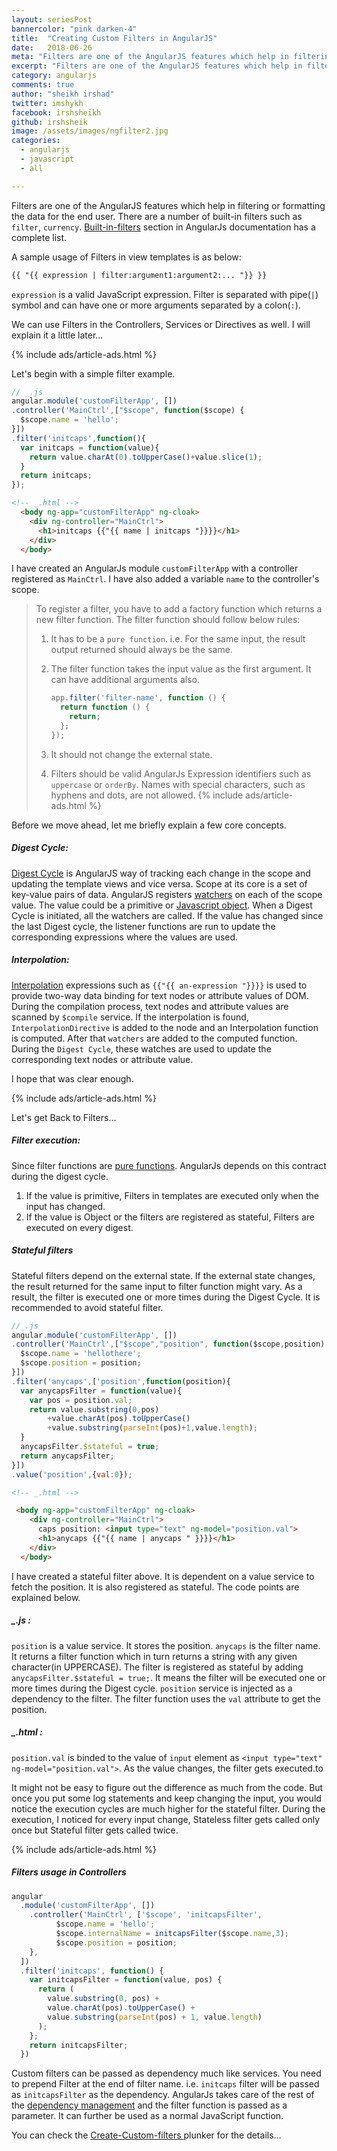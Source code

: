 ```yaml
---
layout: seriesPost
bannercolor: "pink darken-4"
title:  "Creating Custom Filters in AngularJS"
date:   2018-06-26
meta: "Filters are one of the AngularJS features which help in filtering or formatting the data for the end user"
excerpt: "Filters are one of the AngularJS features which help in filtering or formatting the data for the end user"
category: angularjs
comments: true
author: "sheikh irshad"
twitter: imshykh	
facebook: irshsheikh
github: irshsheik
image: /assets/images/ngfilter2.jpg
categories:
  - angularjs
  - javascript
  - all

---
```


Filters are one of the AngularJS features which help in filtering or formatting the data for the end user.
There are a number of built-in filters such as `filter`, `currency`. [Built-in-filters](https://docs.angularjs.org/api/ng/filter) section in AngularJs documentation has a complete list.

A sample usage of Filters in view templates is as below:   


```html
{{ "{{ expression | filter:argument1:argument2:... "}} }}
```

`expression` is a valid JavaScript expression. Filter is separated with  pipe(`|`) symbol and can have one or more arguments separated by a colon(`:`). 

We can use Filters in the Controllers, Services or Directives as well. I will explain it a little later...

{% include ads/article-ads.html %}

Let's begin with a simple filter example.

```js
// _.js
angular.module('customFilterApp', [])
.controller('MainCtrl',["$scope", function($scope) {
  $scope.name = 'hello';
}])
.filter('initcaps',function(){
  var initcaps = function(value){
    return value.charAt(0).toUpperCase()+value.slice(1);
  }
  return initcaps;
});
```


```html
<!-- _.html -->
  <body ng-app="customFilterApp" ng-cloak>
    <div ng-controller="MainCtrl">
      <h1>initcaps {{"{{ name | initcaps "}}}}</h1>
    </div>
  </body>
```

I have created an AngularJs module `customFilterApp` with a controller registered as  `MainCtrl`. I have also added a variable `name` to the controller's scope. 

> To register a filter, you have to add a factory function which returns a new filter function. 
> The filter function should follow below rules:
> 1. It has to be a `pure function`. i.e. For the same input, the result output returned should always be the same.
>
> 2. The filter function takes the input value as the first argument. It can have additional arguments also.
>
>    ```js
>    app.filter('filter-name', function () {
>      return function () {
>        return;
>      };
>    });
>    ```
>
>    
>
> 3. It should not change the external state. 
>
> 4. Filters should be valid AngularJs Expression identifiers such as `uppercase` or `orderBy`. Names with special characters, such as hyphens and dots, are not allowed. 
{% include ads/article-ads.html %}

Before we move ahead, let me briefly explain a few core concepts.

##### Digest Cycle:

[Digest Cycle](https://docs.angularjs.org/api/ng/type/$rootScope.Scope#$digest) is AngularJS way of tracking each change in the scope and updating the template views and vice versa. Scope at its core is a set of key-value pairs of data. AngularJS registers [watchers](https://docs.angularjs.org/api/ng/type/$rootScope.Scope#$watch) on each of the scope value. The value could be a primitive or [Javascript object](https://developer.mozilla.org/en-US/docs/Web/JavaScript/Guide/Working_with_Objects). When a Digest Cycle is initiated, all the watchers are called. If the value has changed since the last Digest cycle, the listener functions are run to update the corresponding expressions where the values are used. 

##### Interpolation:

[Interpolation](https://docs.angularjs.org/guide/interpolation) expressions such as `{{"{{ an-expression "}}}}` is used to provide two-way data binding for text nodes or attribute values of DOM. During the compilation process, text nodes and attribute values are scanned by `$compile`  service. If the interpolation is found, `InterpolationDirective` is added to the node and an Interpolation function is computed. After that `watchers`  are added to the computed function. During the `Digest Cycle`, these watches are used to update the corresponding text nodes or attribute value.

I hope that was clear enough.

{% include ads/article-ads.html %}

Let's get Back to Filters...

##### Filter execution:

Since filter functions are [pure functions](https://en.wikipedia.org/wiki/Pure_function).  AngularJs depends on this contract during the digest cycle. 
1. If the value is primitive, Filters in templates are executed only when the input has changed.
2. If the value is Object or the filters are registered as stateful, Filters are executed on every digest.

##### Stateful filters

Stateful filters depend on the external state. If the external state changes, the result returned for the same input to filter function might vary. As a result, the filter is executed one or more times during the Digest Cycle. It is recommended to avoid stateful filter. 

```js
//_.js
angular.module('customFilterApp', [])
.controller('MainCtrl',["$scope","position", function($scope,position) {
  $scope.name = 'hellothere';
  $scope.position = position;
}])
.filter('anycaps',['position',function(position){
  var anycapsFilter = function(value){
    var pos = position.val;
    return value.substring(0,pos)
        +value.charAt(pos).toUpperCase()
        +value.substring(parseInt(pos)+1,value.length);
  }
  anycapsFilter.$stateful = true;
  return anycapsFilter;
}])
.value('position',{val:0});
```
```html
<!-- _.html -->

 <body ng-app="customFilterApp" ng-cloak>
    <div ng-controller="MainCtrl">
      caps position: <input type="text" ng-model="position.val">
      <h1>anycaps {{"{{ name | anycaps " }}}}</h1>
    </div>
  </body>
```

I have created a stateful filter above. It is dependent on a value service to fetch the position. It is also registered as stateful. The code points are explained below.

##### _.js :

`position` is a value service. It stores the position. `anycaps` is the filter name. It returns a filter function which in turn returns a string with any given character(in UPPERCASE). The filter is registered as stateful by adding `anycapsFilter.$stateful = true;`.  It means the filter will be executed one or more times during the Digest cycle. `position` service is injected as a dependency to the filter. The filter function uses the `val` attribute to get the position.

##### _.html :

`position.val` is binded to the value of `input` element as `<input type="text" ng-model="position.val">`. As the value changes, the filter gets executed.to

It might not be easy to figure out the difference as much from the code. But once you put some log statements and keep changing the input, you would notice the execution cycles are much higher for the stateful filter. During the execution, I noticed for every input change, Stateless filter gets called only once but Stateful filter gets called twice.

{% include ads/article-ads.html %}

##### Filters usage in Controllers

```js
angular
  .module('customFilterApp', [])
    .controller('MainCtrl', ['$scope', 'initcapsFilter',  				                 function($scope, initcapsFilter) {
          $scope.name = 'hello';
          $scope.internalName = initcapsFilter($scope.name,3);
          $scope.position = position;
    },
  ])
  .filter('initcaps', function() {
    var initcapsFilter = function(value, pos) {
      return (
        value.substring(0, pos) +
        value.charAt(pos).toUpperCase() +
        value.substring(parseInt(pos) + 1, value.length)
      );
    };
    return initcapsFilter;
  })
```

Custom filters can be passed as dependency much like services. You need to prepend Filter at the end of filter name. i.e. `initcaps` filter will be passed as `initcapsFilter` as the dependency.  AngularJs takes care of the rest of the [dependency management](https://docs.angularjs.org/guide/di) and the filter function is passed as a parameter. It can further be used as a normal JavaScript function.

You can check the [Create-Custom-filters ](https://next.plnkr.co/edit/rxGiA5vpJoB9YuTJ?preview) plunker for the details...









